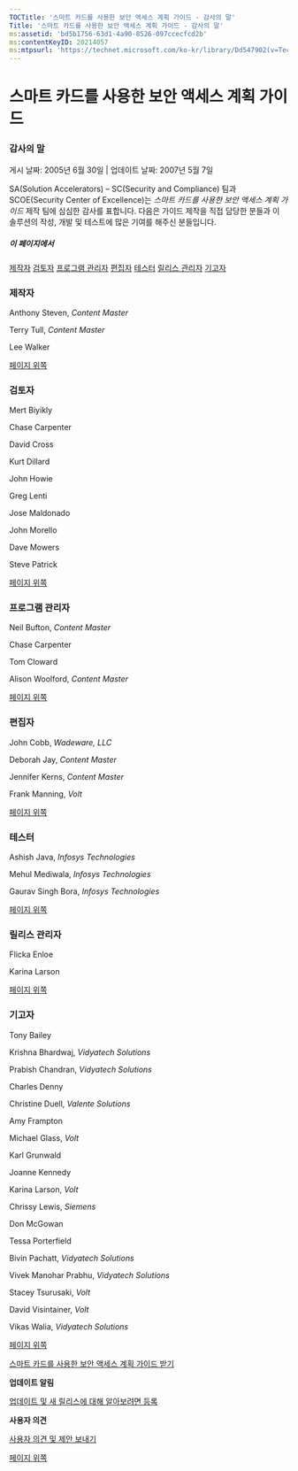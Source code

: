 ```yaml
---
TOCTitle: '스마트 카드를 사용한 보안 액세스 계획 가이드 - 감사의 말'
Title: '스마트 카드를 사용한 보안 액세스 계획 가이드 - 감사의 말'
ms:assetid: 'bd5b1756-63d1-4a90-8526-097ccecfcd2b'
ms:contentKeyID: 20214057
ms:mtpsurl: 'https://technet.microsoft.com/ko-kr/library/Dd547902(v=TechNet.10)'
---
```


스마트 카드를 사용한 보안 액세스 계획 가이드
============================================

### 감사의 말

게시 날짜: 2005년 6월 30일 | 업데이트 날짜: 2007년 5월 7일

SA(Solution Accelerators) – SC(Security and Compliance) 팀과 SCOE(Security Center of Excellence)는 *스마트 카드를 사용한 보안 액세스 계획 가이드* 제작 팀에 심심한 감사를 표합니다. 다음은 가이드 제작을 직접 담당한 분들과 이 솔루션의 작성, 개발 및 테스트에 많은 기여를 해주신 분들입니다.

##### 이 페이지에서

[](#ehaa)[제작자](#ehaa)
[](#egaa)[검토자](#egaa)
[](#efaa)[프로그램 관리자](#efaa)
[](#eeaa)[편집자](#eeaa)
[](#edaa)[테스터](#edaa)
[](#ecaa)[릴리스 관리자](#ecaa)
[](#ebaa)[기고자](#ebaa)

### 제작자

Anthony Steven, *Content Master*

Terry Tull, *Content Master*

Lee Walker

[](#mainsection)[페이지 위쪽](#mainsection)

### 검토자

Mert Biyikly

Chase Carpenter

David Cross

Kurt Dillard

John Howie

Greg Lenti

Jose Maldonado

John Morello

Dave Mowers

Steve Patrick

[](#mainsection)[페이지 위쪽](#mainsection)

### 프로그램 관리자

Neil Bufton, *Content Master*

Chase Carpenter

Tom Cloward

Alison Woolford, *Content Master*

[](#mainsection)[페이지 위쪽](#mainsection)

### 편집자

John Cobb, *Wadeware, LLC*

Deborah Jay, *Content Master*

Jennifer Kerns, *Content Master*

Frank Manning, *Volt*

[](#mainsection)[페이지 위쪽](#mainsection)

### 테스터

Ashish Java, *Infosys Technologies*

Mehul Mediwala, *Infosys Technologies*

Gaurav Singh Bora, *Infosys Technologies*

[](#mainsection)[페이지 위쪽](#mainsection)

### 릴리스 관리자

Flicka Enloe

Karina Larson

[](#mainsection)[페이지 위쪽](#mainsection)

### 기고자

Tony Bailey

Krishna Bhardwaj, *Vidyatech Solutions*

Prabish Chandran, *Vidyatech Solutions*

Charles Denny

Christine Duell, *Valente Solutions*

Amy Frampton

Michael Glass, *Volt*

Karl Grunwald

Joanne Kennedy

Karina Larson, *Volt*

Chrissy Lewis, *Siemens*

Don McGowan

Tessa Porterfield

Bivin Pachatt, *Vidyatech Solutions*

Vivek Manohar Prabhu, *Vidyatech Solutions*

Stacey Tsurusaki, *Volt*

David Visintainer, *Volt*

Vikas Walia, *Vidyatech Solutions*

[](#mainsection)[페이지 위쪽](#mainsection)

[스마트 카드를 사용한 보안 액세스 계획 가이드 받기](http://go.microsoft.com/fwlink/?linkid=41314)

**업데이트 알림**

[업데이트 및 새 릴리스에 대해 알아보려면 등록](http://go.microsoft.com/fwlink/?linkid=54982)

**사용자 의견**

[사용자 의견 및 제안 보내기](mailto:secwish@microsoft.com?subject=the%20secure%20access%20using%20smart%20cards%20planning%20guide)

[](#mainsection)[페이지 위쪽](#mainsection)
